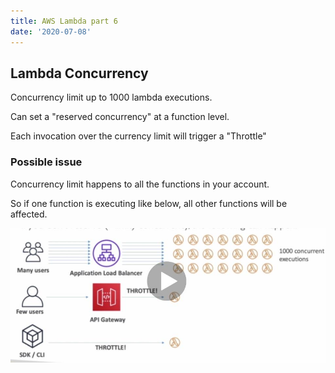 ```yaml
---
title: AWS Lambda part 6
date: '2020-07-08'
---
```


## Lambda Concurrency

Concurrency limit up to 1000 lambda executions.

Can set a "reserved concurrency" at a function level.

Each invocation over the currency limit will trigger a "Throttle"

### Possible issue

Concurrency limit happens to all the functions in your account.

So if one function is executing like below, all other functions will be affected.

![throttle](./throttle.jpg)
